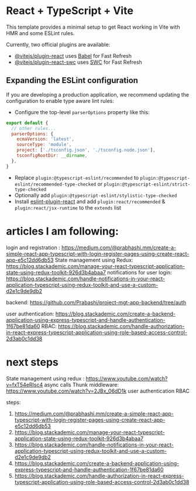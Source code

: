 # React + TypeScript + Vite

This template provides a minimal setup to get React working in Vite with HMR and some ESLint rules.

Currently, two official plugins are available:

- [@vitejs/plugin-react](https://github.com/vitejs/vite-plugin-react/blob/main/packages/plugin-react/README.md) uses [Babel](https://babeljs.io/) for Fast Refresh
- [@vitejs/plugin-react-swc](https://github.com/vitejs/vite-plugin-react-swc) uses [SWC](https://swc.rs/) for Fast Refresh

## Expanding the ESLint configuration

If you are developing a production application, we recommend updating the configuration to enable type aware lint rules:

- Configure the top-level `parserOptions` property like this:

```js
export default {
  // other rules...
  parserOptions: {
    ecmaVersion: 'latest',
    sourceType: 'module',
    project: ['./tsconfig.json', './tsconfig.node.json'],
    tsconfigRootDir: __dirname,
  },
}
```

- Replace `plugin:@typescript-eslint/recommended` to `plugin:@typescript-eslint/recommended-type-checked` or `plugin:@typescript-eslint/strict-type-checked`
- Optionally add `plugin:@typescript-eslint/stylistic-type-checked`
- Install [eslint-plugin-react](https://github.com/jsx-eslint/eslint-plugin-react) and add `plugin:react/recommended` & `plugin:react/jsx-runtime` to the `extends` list


# articles I am following:
login and registration : https://medium.com/@prabhashi.mm/create-a-simple-react-app-typescript-with-login-register-pages-using-create-react-app-e5c12dd6db53
State management using Redux: https://blog.stackademic.com/manage-your-react-typescript-application-state-using-redux-toolkit-926d3b4abaa7
notifications for user login: https://blog.stackademic.com/handle-notifications-in-your-react-application-typescript-using-redux-toolkit-and-use-a-custom-d2e1c9de9db2

backend: https://github.com/Prabashi/project-mgt-app-backend/tree/auth

user authentication: https://blog.stackademic.com/create-a-backend-application-using-express-typescript-and-handle-authentication-1f67be81da60
RBAC: https://blog.stackademic.com/handle-authorization-in-react-express-typescript-application-using-role-based-access-control-2d3ab0c1dd38

# next steps
State management using redux : https://www.youtube.com/watch?v=fxT54eRIsc4
async calls Thunk middleware: https://www.youtube.com/watch?v=2JBx_06dD1k
user authentication
RBAC

steps:
1) https://medium.com/@prabhashi.mm/create-a-simple-react-app-typescript-with-login-register-pages-using-create-react-app-e5c12dd6db53
2) https://blog.stackademic.com/manage-your-react-typescript-application-state-using-redux-toolkit-926d3b4abaa7
3) https://blog.stackademic.com/handle-notifications-in-your-react-application-typescript-using-redux-toolkit-and-use-a-custom-d2e1c9de9db2
4) https://blog.stackademic.com/create-a-backend-application-using-express-typescript-and-handle-authentication-1f67be81da60
5) https://blog.stackademic.com/handle-authorization-in-react-express-typescript-application-using-role-based-access-control-2d3ab0c1dd38